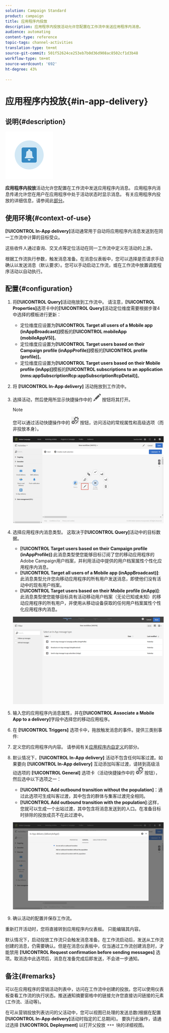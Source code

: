 ```yaml
---
solution: Campaign Standard
product: campaign
title: 应用程序内投放
description: 应用程序内投放活动允许您配置在工作流中发送应用程序内消息。
audience: automating
content-type: reference
topic-tags: channel-activities
translation-type: tm+mt
source-git-commit: 501f52624ce253eb7b0d36d908ac8502cf1d3b48
workflow-type: tm+mt
source-wordcount: '692'
ht-degree: 43%

---
```



# 应用程序内投放{#in-app-delivery}

## 说明{#description}

![](assets/wkf_in_app_1.png)

**应用程序内投放**&#x200B;活动允许您配置在工作流中发送应用程序内消息。 应用程序内消息传递允许您在用户在应用程序中处于活动状态时显示消息。 有关应用程序内投放的详细信息，请参阅此[部分](../../channels/using/about-in-app-messaging.md)。

## 使用环境{#context-of-use}

**[!UICONTROL In-App delivery]**&#x200B;活动通常用于自动将应用程序内消息发送到在同一工作流中计算的目标受众。

这些收件人通过查询、交叉点等定位活动在同一工作流中定义在活动的上游。

根据工作流执行参数，触发消息准备。在消息仪表板中，您可以选择是否请求手动确认以发送消息（默认要求）。您可以手动启动工作流，或在工作流中放置调度程序活动以自动执行。

## 配置{#configuration}

1. 将&#x200B;**[!UICONTROL Query]**&#x200B;活动拖放到工作流中。 请注意，**[!UICONTROL Properties]**&#x200B;选项卡中的&#x200B;**[!UICONTROL Query]**&#x200B;活动定位维度需要根据步骤4中选择的模板进行更新：

   * 定位维度应设置为&#x200B;**[!UICONTROL Target all users of a Mobile app (inAppBroadcast)]**&#x200B;模板的&#x200B;**[!UICONTROL mobileApp (mobileAppV5)]**。
   * 定位维度应设置为&#x200B;**[!UICONTROL Target users based on their Campaign profile (inAppProfile)]**&#x200B;模板的&#x200B;**[!UICONTROL profile (profile)]**。
   * 定位维度应设置为&#x200B;**[!UICONTROL Target users based on their Mobile profile (inApp)]**&#x200B;模板的&#x200B;**[!UICONTROL subscriptions to an application (nms:appSubscriptionRcp:appSubscriptionRcpDetail)]**。

1. 将 **[!UICONTROL In-App delivery]** 活动拖放到工作流中。
1. 选择活动，然后使用所显示快捷操作中的 ![](assets/edit_darkgrey-24px.png) 按钮将其打开。

   >[!NOTE]
   >
   >您可以通过活动快捷操作中的 ![](assets/dlv_activity_params-24px.png) 按钮，访问活动的常规属性和高级选项（而非投放本身）。

   ![](assets/wkf_in_app_3.png)

1. 选择应用程序内消息类型。 这取决于&#x200B;**[!UICONTROL Query]**&#x200B;活动中的目标数据。

   * **[!UICONTROL Target users based on their Campaign profile (inAppProfile)]**:此消息类型使您能够目标订阅了您的移动应用程序的Adobe Campaign用户档案，并利用活动中提供的用户档案属性个性化应用程序内消息。
   * **[!UICONTROL Target all users of a Mobile app (inAppBroadcast)]**:此消息类型允许您向移动应用程序的所有用户发送消息，即使他们没有活动中的现有用户档案。
   * **[!UICONTROL Target users based on their Mobile profile (inApp)]**:此消息类型使您能够目标具有活动移动用户档案（无论已知或未知）的移动应用程序的所有用户，并使用从移动设备获取的任何用户档案属性个性化应用程序内消息。

   ![](assets/wkf_in_app_4.png)

1. 输入您的应用程序内消息属性，并在&#x200B;**[!UICONTROL Associate a Mobile App to a delivery]**&#x200B;字段中选择您的移动应用程序。
1. 在 **[!UICONTROL Triggers]** 选项卡中，拖放触发消息的事件。提供三类别事件:
1. 定义您的应用程序内内容。 请参阅有关[应用程序内自定义](../../channels/using/customizing-an-in-app-message.md)的部分。
1. 默认情况下，**[!UICONTROL In-App delivery]** 活动不包含任何叫客过渡。如果要向 **[!UICONTROL In-App delivery]** 互动添加叫客过渡，请转到高级活动选项的 **[!UICONTROL General]** 选项卡（活动快捷操作中的 ![](assets/dlv_activity_params-24px.png) 按钮），然后选中以下选项之一：

   * **[!UICONTROL Add outbound transition without the population]**：通过此选项可生成叫客过渡，其中包含的群体与集客过渡完全相同。
   * **[!UICONTROL Add outbound transition with the population]**:这样，您就可以生成一个出站过渡，其中包含将消息发送到的人口。在准备目标时排除的投放成员不在此过渡中。

   ![](assets/wkf_in_app_5.png)

1. 确认活动的配置并保存工作流。

重新打开活动时，您将直接转到应用程序内仪表板。 只能编辑其内容。

默认情况下，启动投放工作流只会触发消息准备。在工作流启动后，发送从工作流创建的消息，仍需要确认。但是在消息仪表板中，仅当通过工作流创建消息时，才能禁用 **[!UICONTROL Request confirmation before sending messages]** 选项。取消选中此选项后，消息在准备完成后即发送，不会进一步通知。

## 备注{#remarks}

可以在应用程序的营销活动列表中，访问在工作流中创建的投放。您可以使用仪表板查看工作流的执行状态。推送通知摘要窗格中的链接允许您直接访问链接的元素(工作流、活动等)。

在可从营销投放列表访问的父活动中，您可以视图已处理的发送总数(根据在配置&#x200B;**[!UICONTROL In-App delivery]**&#x200B;活动时指定的汇总期间)。 要执行此操作，请通过选择 **[!UICONTROL Deployment]** 以打开父投放 ![](assets/wkf_dlv_detail_button.png) 块的详细视图。
